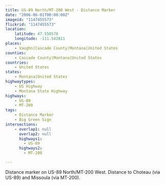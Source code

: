```yaml
---
title: US-89 North/MT-200 West - Distance Marker
date: "2006-06-01T00:00:00Z"
imageid: "1147455573"
flickrid: "1147455573"
location:
    latitude: 47.558578
    longitude: -111.542811
places:
    - Vaughn|Cascade County|Montana|United States
counties:
    - Cascade County|Montana|United States
countries:
    - United States
states:
    - Montana|United States
highwaytypes:
    - US Highway
    - Montana State Highway
highways:
    - US-89
    - MT-200
tags:
    - Distance Marker
    - Big Green Sign
intersections:
    - overlap1: null
      overlap2: null
      highways1:
        - US-89
      highways2:
        - MT-200

---
```

Distance marker on US-89 North/MT-200 West.  Distance to Choteau (via US-89) and Missoula (via MT-200).
